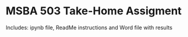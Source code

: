# MSBA 503 Take-Home Assigment
 Includes: ipynb file, ReadMe instructions and Word file with results
